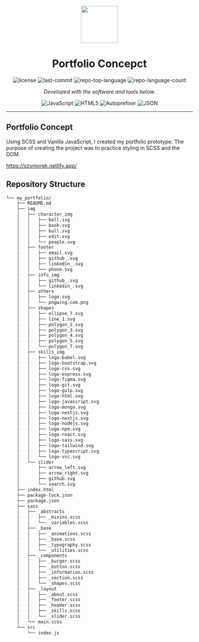 <p align="center">
  <img src="https://cdn-icons-png.flaticon.com/512/6295/6295417.png" width="100" />
</p>
<p align="center">
    <h1 align="center">Portfolio Concepct</h1>
</p>
<p align="center">
	<img src="https://img.shields.io/github/license/oszymorek/my_portfolio?style=flat&color=0080ff" alt="license">
	<img src="https://img.shields.io/github/last-commit/oszymorek/my_portfolio?style=flat&logo=git&logoColor=white&color=0080ff" alt="last-commit">
	<img src="https://img.shields.io/github/languages/top/oszymorek/my_portfolio?style=flat&color=0080ff" alt="repo-top-language">
	<img src="https://img.shields.io/github/languages/count/oszymorek/my_portfolio?style=flat&color=0080ff" alt="repo-language-count">
<p>
<p align="center">
		<em>Developed with the software and tools below.</em>
</p>
<p align="center">
	<img src="https://img.shields.io/badge/JavaScript-F7DF1E.svg?style=flat&logo=JavaScript&logoColor=black" alt="JavaScript">
	<img src="https://img.shields.io/badge/HTML5-E34F26.svg?style=flat&logo=HTML5&logoColor=white" alt="HTML5">
	<img src="https://img.shields.io/badge/Autoprefixer-DD3735.svg?style=flat&logo=Autoprefixer&logoColor=white" alt="Autoprefixer">
	<img src="https://img.shields.io/badge/JSON-000000.svg?style=flat&logo=JSON&logoColor=white" alt="JSON">
</p>
<hr>

## Portfolio Concept

Using SCSS and Vanilla JavaScript, I created my portfolio prototype.
The purpose of creating the project was to practice styling in SCSS and the DOM.

https://szymorek.netlify.app/

##  Repository Structure

```sh
└── my_portfolio/
    ├── README.md
    ├── img
    │   ├── character_img
    │   │   ├── bell.svg
    │   │   ├── book.svg
    │   │   ├── bull.svg
    │   │   ├── edit.svg
    │   │   └── people.svg
    │   ├── footer
    │   │   ├── email.svg
    │   │   ├── github_.svg
    │   │   ├── linkedin_.svg
    │   │   └── phone.svg
    │   ├── info_img
    │   │   ├── github_.svg
    │   │   └── linkedin_.svg
    │   ├── others
    │   │   ├── logo.svg
    │   │   └── pngwing.com.png
    │   ├── shapes
    │   │   ├── ellipse_7.svg
    │   │   ├── line_1.svg
    │   │   ├── polygon_2.svg
    │   │   ├── polygon_3.svg
    │   │   ├── polygon_4.svg
    │   │   ├── polygon_5.svg
    │   │   └── polygon_7.svg
    │   ├── skills_img
    │   │   ├── logo-babel.svg
    │   │   ├── logo-bootstrap.svg
    │   │   ├── logo-css.svg
    │   │   ├── logo-express.svg
    │   │   ├── logo-figma.svg
    │   │   ├── logo-git.svg
    │   │   ├── logo-gulp.svg
    │   │   ├── logo-html.svg
    │   │   ├── logo-javascript.svg
    │   │   ├── logo-mongo.svg
    │   │   ├── logo-nestjs.svg
    │   │   ├── logo-nextjs.svg
    │   │   ├── logo-nodejs.svg
    │   │   ├── logo-npm.svg
    │   │   ├── logo-react.svg
    │   │   ├── logo-sass.svg
    │   │   ├── logo-tailwind.svg
    │   │   ├── logo-typescript.svg
    │   │   └── logo-vsc.svg
    │   └── slider
    │       ├── arrow_left.svg
    │       ├── arrow_right.svg
    │       ├── github.svg
    │       └── search.svg
    ├── index.html
    ├── package-lock.json
    ├── package.json
    ├── sass
    │   ├── _abstracts
    │   │   ├── _mixins.scss
    │   │   └── _variables.scss
    │   ├── _base
    │   │   ├── _animations.scss
    │   │   ├── _base.scss
    │   │   ├── _typography.scss
    │   │   └── _utilities.scss
    │   ├── _components
    │   │   ├── _burger.scss
    │   │   ├── _button.scss
    │   │   ├── _information.scss
    │   │   ├── _section.scss
    │   │   └── _shapes.scss
    │   ├── _layout
    │   │   ├── _about.scss
    │   │   ├── _footer.scss
    │   │   ├── _header.scss
    │   │   ├── _skills.scss
    │   │   └── _slider.scss
    │   └── main.scss
    └── src
        └── index.js
```

